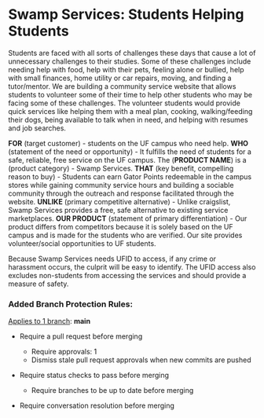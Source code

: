 # Swamp Services: Students Helping Students
Students are faced with all sorts of challenges these days that cause a lot of unnecessary challenges to their studies. Some of these challenges include needing help with food, help with their pets, feeling alone or bullied, help with small finances, home utility or car repairs, moving, and finding a tutor/mentor. We are building a community service website that allows students to volunteer some of their time to help other students who may be facing some of these challenges. The volunteer students would provide quick services like helping them with a meal plan, cooking, walking/feeding their dogs, being available to talk when in need, and helping with resumes and job searches.


**FOR** (target customer) - students on the UF campus who need help.
**WHO** (statement of the need or opportunity) -  It fulfills the need of students for a safe, reliable, free service on the UF campus.
The (**PRODUCT NAME**) is a (product category) - Swamp Services.
**THAT** (key benefit, compelling reason to buy) - Students can earn Gator Points redeemable in the campus stores while gaining community service hours and building a sociable community through the outreach and response facilitated through the website.
**UNLIKE** (primary competitive alternative) - Unlike craigslist, Swamp Services provides a free, safe alternative to existing service marketplaces.
**OUR PRODUCT** (statement of primary differentiation) - Our product differs from competitors because it is solely based on the UF campus and is made for the students who are verified. Our site provides volunteer/social opportunities to UF students. 

Because Swamp Services needs UFID to access, if any crime or harassment occurs, the culprit will be easy to identify. The UFID access also excludes non-students from accessing the services and should provide a measure of safety.

### Added Branch Protection Rules:


<ins>Applies to 1 branch</ins>:  **main**

- Require a pull request before merging
    - Require approvals: 1
    - Dismiss stale pull request approvals when new commits are pushed

- Require status checks to pass before merging
    - Require branches to be up to date before merging

- Require conversation resolution before merging


